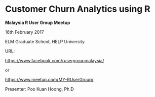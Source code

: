 # Customer Churn Analytics using R

**Malaysia R User Group Meetup**

16th February 2017

ELM Graduate School, HELP University

URL: 

https://www.facebook.com/rusergroupmalaysia/ 

or 

https://www.meetup.com/MY-RUserGroup/ 

Presenter: Poo Kuan Hoong, Ph.D

